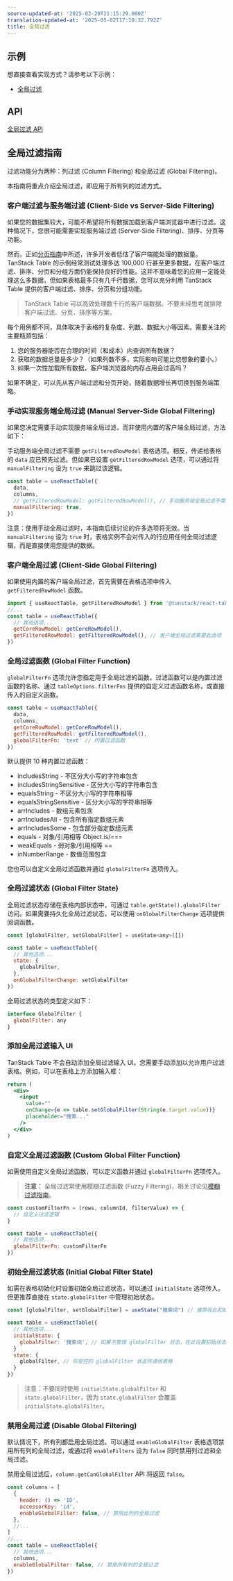 ```yaml
---
source-updated-at: '2025-03-20T21:15:29.000Z'
translation-updated-at: '2025-05-02T17:18:32.792Z'
title: 全局过滤
---
```

## 示例

想直接查看实现方式？请参考以下示例：

- [全局过滤](../framework/react/examples/filters-global)

## API

[全局过滤 API](../api/features/global-filtering)

## 全局过滤指南

过滤功能分为两种：列过滤 (Column Filtering) 和全局过滤 (Global Filtering)。

本指南将重点介绍全局过滤，即应用于所有列的过滤方式。

### 客户端过滤与服务端过滤 (Client-Side vs Server-Side Filtering)

如果您的数据集较大，可能不希望将所有数据加载到客户端浏览器中进行过滤。这种情况下，您很可能需要实现服务端过滤 (Server-Side Filtering)、排序、分页等功能。

然而，正如[分页指南](../guide/pagination#should-you-use-client-side-pagination)中所述，许多开发者低估了客户端能处理的数据量。TanStack Table 的示例经常测试处理多达 100,000 行甚至更多数据，在客户端过滤、排序、分页和分组方面仍能保持良好的性能。这并不意味着您的应用一定能处理这么多数据，但如果表格最多只有几千行数据，您可以充分利用 TanStack Table 提供的客户端过滤、排序、分页和分组功能。

> TanStack Table 可以高效处理数千行的客户端数据。不要未经思考就排除客户端过滤、分页、排序等方案。

每个用例都不同，具体取决于表格的复杂度、列数、数据大小等因素。需要关注的主要瓶颈包括：

1. 您的服务器能否在合理的时间（和成本）内查询所有数据？
2. 获取的数据总量是多少？（如果列数不多，实际影响可能比您想象的要小。）
3. 如果一次性加载所有数据，客户端浏览器的内存占用会过高吗？

如果不确定，可以先从客户端过滤和分页开始，随着数据增长再切换到服务端策略。

### 手动实现服务端全局过滤 (Manual Server-Side Global Filtering)

如果您决定需要手动实现服务端全局过滤，而非使用内置的客户端全局过滤，方法如下：

手动服务端全局过滤不需要 `getFilteredRowModel` 表格选项。相反，传递给表格的 `data` 应已预先过滤。但如果已设置 `getFilteredRowModel` 选项，可以通过将 `manualFiltering` 设为 `true` 来跳过该逻辑。

```jsx
const table = useReactTable({
  data,
  columns,
  // getFilteredRowModel: getFilteredRowModel(), // 手动服务端全局过滤不需要此选项
  manualFiltering: true,
})
```

注意：使用手动全局过滤时，本指南后续讨论的许多选项将无效。当 `manualFiltering` 设为 `true` 时，表格实例不会对传入的行应用任何全局过滤逻辑，而是直接使用您提供的数据。

### 客户端全局过滤 (Client-Side Global Filtering)

如果使用内置的客户端全局过滤，首先需要在表格选项中传入 `getFilteredRowModel` 函数。

```jsx
import { useReactTable, getFilteredRowModel } from '@tanstack/react-table'
//...
const table = useReactTable({
  // 其他选项...
  getCoreRowModel: getCoreRowModel(),
  getFilteredRowModel: getFilteredRowModel(), // 客户端全局过滤需要此选项
})
```

### 全局过滤函数 (Global Filter Function)

`globalFilterFn` 选项允许您指定用于全局过滤的函数。过滤函数可以是内置过滤函数的名称、通过 `tableOptions.filterFns` 提供的自定义过滤函数名称，或直接传入的自定义函数。

```jsx
const table = useReactTable({
  data,
  columns,
  getCoreRowModel: getCoreRowModel(),
  getFilteredRowModel: getFilteredRowModel(),
  globalFilterFn: 'text' // 内置过滤函数
})
```

默认提供 10 种内置过滤函数：

- includesString - 不区分大小写的字符串包含
- includesStringSensitive - 区分大小写的字符串包含
- equalsString - 不区分大小写的字符串相等
- equalsStringSensitive - 区分大小写的字符串相等
- arrIncludes - 数组元素包含
- arrIncludesAll - 包含所有指定数组元素
- arrIncludesSome - 包含部分指定数组元素
- equals - 对象/引用相等 Object.is/===
- weakEquals - 弱对象/引用相等 ==
- inNumberRange - 数值范围包含

您也可以自定义全局过滤函数并通过 `globalFilterFn` 选项传入。

### 全局过滤状态 (Global Filter State)

全局过滤状态存储在表格内部状态中，可通过 `table.getState().globalFilter` 访问。如果需要持久化全局过滤状态，可以使用 `onGlobalFilterChange` 选项提供回调函数。

```jsx
const [globalFilter, setGlobalFilter] = useState<any>([])

const table = useReactTable({
  // 其他选项...
  state: {
    globalFilter,
  },
  onGlobalFilterChange: setGlobalFilter
})
```

全局过滤状态的类型定义如下：

```jsx
interface GlobalFilter {
  globalFilter: any
}
```

### 添加全局过滤输入 UI

TanStack Table 不会自动添加全局过滤输入 UI。您需要手动添加以允许用户过滤表格。例如，可以在表格上方添加输入框：

```jsx
return (
  <div>
    <input
      value=""
      onChange={e => table.setGlobalFilter(String(e.target.value))}
      placeholder="搜索..."
    />
  </div>
)
```

### 自定义全局过滤函数 (Custom Global Filter Function)

如需使用自定义全局过滤函数，可以定义函数并通过 `globalFilterFn` 选项传入。

> **注意：** 全局过滤常使用模糊过滤函数 (Fuzzy Filtering)，相关讨论见[模糊过滤指南](./fuzzy-filtering.md)。

```jsx
const customFilterFn = (rows, columnId, filterValue) => {
  // 自定义过滤逻辑
}

const table = useReactTable({
  // 其他选项...
  globalFilterFn: customFilterFn
})
```

### 初始全局过滤状态 (Initial Global Filter State)

如需在表格初始化时设置初始全局过滤状态，可以通过 `initialState` 选项传入。但更推荐直接在 `state.globalFilter` 中管理初始状态。

```jsx
const [globalFilter, setGlobalFilter] = useState("搜索词") // 推荐在此初始化全局过滤状态

const table = useReactTable({
  // 其他选项...
  initialState: {
    globalFilter: '搜索词', // 如果不管理 globalFilter 状态，在此设置初始状态
  }
  state: {
    globalFilter, // 将受控的 globalFilter 状态传递给表格
  }
})
```

> 注意：不要同时使用 `initialState.globalFilter` 和 `state.globalFilter`，因为 `state.globalFilter` 会覆盖 `initialState.globalFilter`。

### 禁用全局过滤 (Disable Global Filtering)

默认情况下，所有列都启用全局过滤。可以通过 `enableGlobalFilter` 表格选项禁用所有列的全局过滤，或通过将 `enableFilters` 设为 `false` 同时禁用列过滤和全局过滤。

禁用全局过滤后，`column.getCanGlobalFilter` API 将返回 `false`。

```jsx
const columns = [
  {
    header: () => 'ID',
    accessorKey: 'id',
    enableGlobalFilter: false, // 禁用此列的全局过滤
  },
  //...
]
//...
const table = useReactTable({
  // 其他选项...
  columns,
  enableGlobalFilter: false, // 禁用所有列的全局过滤
})
```
